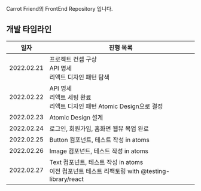 Carrot Friend의 FrontEnd Repository 입니다.

## 개발 타임라인
|일자|진행 목록|
|:---:|---|
|2022.02.21|프로젝트 컨셉 구상<br/>API 명세<br/>리액트 디자인 패턴 탐색|
|2022.02.22|API 명세<br/>리액트 세팅 완료<br/>리액트 디자인 패턴 Atomic Design으로 결정|
|2022.02.23|Atomic Design 설계|
|2022.02.24|로그인, 회원가입, 홈화면 웹뷰 목업 완료|
|2022.02.25|Button 컴포넌트, 테스트 작성 in atoms|
|2022.02.26|Image 컴포넌트, 테스트 작성 in atoms|
|2022.02.27|Text 컴포넌트, 테스트 작성 in atoms<br/>이전 컴포넌트 테스트 리팩토링 with @testing-library/react|



